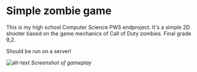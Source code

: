 # Simple zombie game
This is my high school Computer Science PWS endproject.
It's a simple 2D shooter based on the game mechanics of Call of Duty zombies. Final grade 9,2.

Should be run on a server!

![alt-text](https://i.ibb.co/n6Cr7J8/Screenshot-4.png "Gameplay image")
*Screenshot of gameplay*
